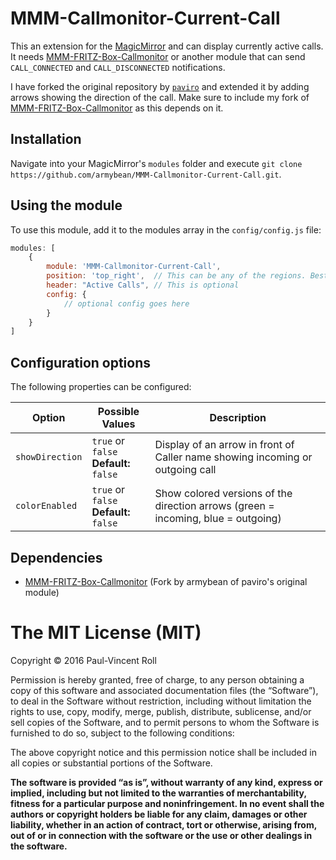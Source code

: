 # MMM-Callmonitor-Current-Call
This an extension for the [MagicMirror](https://github.com/MichMich/MagicMirror) and can display currently active calls. It needs [MMM-FRITZ-Box-Callmonitor](https://github.com/armybean/MMM-FRITZ-Box-Callmonitor) or another module that can send <code>CALL_CONNECTED</code> and <code>CALL_DISCONNECTED</code> notifications.

I have forked the original repository by [`paviro`](https://github.com/paviro/MMM-Callmonitor-Current-Call) and extended it by adding arrows showing the direction of the call. Make sure to include my fork of [MMM-FRITZ-Box-Callmonitor](https://github.com/armybean/MMM-FRITZ-Box-Callmonitor) as this depends on it.

## Installation
Navigate into your MagicMirror's `modules` folder and execute `git clone https://github.com/armybean/MMM-Callmonitor-Current-Call.git`.

## Using the module

To use this module, add it to the modules array in the `config/config.js` file:
````javascript
modules: [
	{
		module: 'MMM-Callmonitor-Current-Call',
		position: 'top_right',	// This can be any of the regions. Best results in left or right regions.
		header: "Active Calls", // This is optional
		config: {
			// optional config goes here
		}
	}
]
````

## Configuration options

The following properties can be configured:

| Option          | Possible Values | Description                                                                                                  |
| --------------- | --------------- | ------------------------------------------------------------------------------------------------------------ |
| `showDirection` | `true` or `false` <br>**Default:** `false` | Display of an arrow in front of Caller name showing incoming or outgoing call     |
| `colorEnabled`  | `true` or `false` <br>**Default:** `false` | Show colored versions of the direction arrows (green = incoming, blue = outgoing) |


## Dependencies
- [MMM-FRITZ-Box-Callmonitor](https://github.com/armybean/MMM-FRITZ-Box-Callmonitor) (Fork by armybean of paviro's original module)

The MIT License (MIT)
=====================

Copyright © 2016 Paul-Vincent Roll

Permission is hereby granted, free of charge, to any person
obtaining a copy of this software and associated documentation
files (the “Software”), to deal in the Software without
restriction, including without limitation the rights to use,
copy, modify, merge, publish, distribute, sublicense, and/or sell
copies of the Software, and to permit persons to whom the
Software is furnished to do so, subject to the following
conditions:

The above copyright notice and this permission notice shall be
included in all copies or substantial portions of the Software.

**The software is provided “as is”, without warranty of any kind, express or implied, including but not limited to the warranties of merchantability, fitness for a particular purpose and noninfringement. In no event shall the authors or copyright holders be liable for any claim, damages or other liability, whether in an action of contract, tort or otherwise, arising from, out of or in connection with the software or the use or other dealings in the software.**

